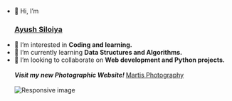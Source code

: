 - 👋 Hi, I’m <h3><a href="https://ayushsiloiya619.github.io/Portfolio/">Ayush Siloiya </a> </h3>
- 👀 I’m interested in <B> Coding and learning. </B>
- 🌱 I’m currently learning <b> Data Structures and Algorithms. </b>
- 💞️ I’m looking to collaborate on <b>Web development and Python projects. </b>
<br><br>
<B><i> Visit my new Photographic Website! </i></B><a href="https://ayushsiloiya619.github.io/Martisphotography/">Martis Photography</a><br><br>
<img src="https://www.smallbiztechnology.com/wp-content/uploads/2019/10/20-motivational-quotes-from-technology-leaders-1280x640.jpg" class="img-fluid" alt="Responsive image"><br>

